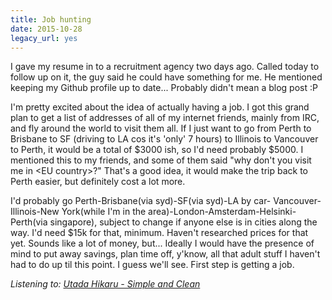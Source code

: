 ```yaml
---
title: Job hunting
date: 2015-10-28
legacy_url: yes
---
```


I gave my resume in to a recruitment agency two days ago. Called today to
follow up on it, the guy said he could have something for me. He mentioned
keeping my Github profile up to date... Probably didn't mean a blog post :P

I'm pretty excited about the idea of actually having a job. I got this grand
plan to get a list of addresses of all of my internet friends, mainly from
IRC, and fly around the world to visit them all. If I just want to go from
Perth to Brisbane to SF (driving to LA cos it's 'only' 7 hours) to Illinois
to Vancouver to Perth, it would be a total of $3000 ish, so I'd need probably
$5000. I mentioned this to my friends, and some of them said "why don't you
visit me in &lt;EU country&gt;?" That's a good idea, it would make the trip back to
Perth easier, but definitely cost a lot more.

I'd probably go Perth-Brisbane(via syd)-SF(via syd)-LA by car-
Vancouver-Illinois-New York(while I'm in the area)-London-Amsterdam-Helsinki-
Perth(via singapore), subject to change if anyone else is in cities along the
way. I'd need $15k for that, minimum. Haven't researched prices for that yet.
Sounds like a lot of money, but... Ideally I would have the presence of mind
to put away savings, plan time off, y'know, all that adult stuff I haven't
had to do up til this point. I guess we'll see. First step is getting a job.

*Listening to: [Utada Hikaru - Simple and Clean](https://www.youtube.com/watch?v=nLHjtg7cZqY&t=42)*

